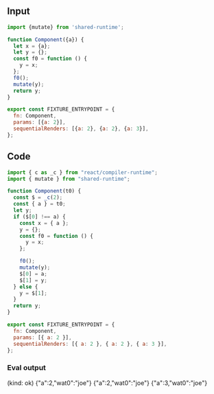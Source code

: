 
## Input

```javascript
import {mutate} from 'shared-runtime';

function Component({a}) {
  let x = {a};
  let y = {};
  const f0 = function () {
    y = x;
  };
  f0();
  mutate(y);
  return y;
}

export const FIXTURE_ENTRYPOINT = {
  fn: Component,
  params: [{a: 2}],
  sequentialRenders: [{a: 2}, {a: 2}, {a: 3}],
};

```

## Code

```javascript
import { c as _c } from "react/compiler-runtime";
import { mutate } from "shared-runtime";

function Component(t0) {
  const $ = _c(2);
  const { a } = t0;
  let y;
  if ($[0] !== a) {
    const x = { a };
    y = {};
    const f0 = function () {
      y = x;
    };

    f0();
    mutate(y);
    $[0] = a;
    $[1] = y;
  } else {
    y = $[1];
  }
  return y;
}

export const FIXTURE_ENTRYPOINT = {
  fn: Component,
  params: [{ a: 2 }],
  sequentialRenders: [{ a: 2 }, { a: 2 }, { a: 3 }],
};

```
      
### Eval output
(kind: ok) {"a":2,"wat0":"joe"}
{"a":2,"wat0":"joe"}
{"a":3,"wat0":"joe"}